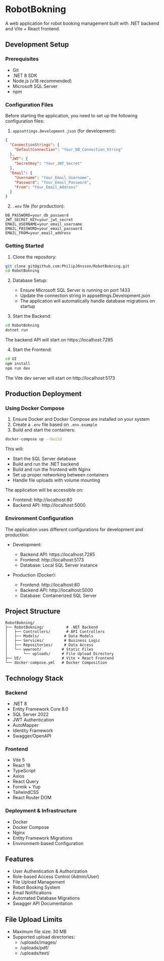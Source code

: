# RobotBokning

A web application for robot booking management built with .NET backend and Vite + React frontend.

## Development Setup

### Prerequisites
* Git
* .NET 8 SDK
* Node.js (v18 recommended)
* Microsoft SQL Server
* npm

### Configuration Files
Before starting the application, you need to set up the following configuration files:

1. `appsettings.Development.json` (for development):
```json
{
  "ConnectionStrings": {
    "DefaultConnection": "Your_DB_Connection_String"
  },
  "JWT": {
    "SecretKey": "Your_JWT_Secret"
  },
  "Email": {
    "Username": "Your_Email_Username",
    "Password": "Your_Email_Password",
    "From": "Your_Email_Address"
  }
}
```

2. `.env` file (for production):
```env
DB_PASSWORD=your_db_password
JWT_SECRET_KEY=your_jwt_secret
EMAIL_USERNAME=your_email_username
EMAIL_PASSWORD=your_email_password
EMAIL_FROM=your_email_address
```

### Getting Started

1. Clone the repository:
```bash
git clone git@github.com:PhilipJ0nsson/RobotBokning.git
cd RobotBokning
```

2. Database Setup:
   * Ensure Microsoft SQL Server is running on port 1433
   * Update the connection string in appsettings.Development.json
   * The application will automatically handle database migrations on startup

3. Start the Backend:
```bash
cd RobotBokning
dotnet run
```
The backend API will start on https://localhost:7285

4. Start the Frontend:
```bash
cd UI
npm install
npm run dev
```
The Vite dev server will start on http://localhost:5173

## Production Deployment

### Using Docker Compose

1. Ensure Docker and Docker Compose are installed on your system
2. Create a `.env` file based on `.env.example`
3. Build and start the containers:
```bash
docker-compose up --build
```

This will:
* Start the SQL Server database
* Build and run the .NET backend
* Build and run the frontend with Nginx
* Set up proper networking between containers
* Handle file uploads with volume mounting

The application will be accessible on:
* Frontend: http://localhost:80
* Backend API: http://localhost:5000

### Environment Configuration

The application uses different configurations for development and production:

* Development:
  * Backend API: https://localhost:7285
  * Frontend: http://localhost:5173
  * Database: Local SQL Server instance

* Production (Docker):
  * Frontend: http://localhost:80
  * Backend API: http://localhost:5000
  * Database: Containerized SQL Server

## Project Structure
```
RobotBokning/
├── RobotBokning/          # .NET Backend
│   ├── Controllers/       # API Controllers
│   ├── Models/           # Data Models
│   ├── Services/         # Business Logic
│   ├── Repositories/     # Data Access
│   └── wwwroot/         # Static Files
│       └── uploads/     # File Upload Directory
├── UI/                  # Vite + React Frontend
└── docker-compose.yml   # Docker Composition
```

## Technology Stack

### Backend
* .NET 8
* Entity Framework Core 8.0
* SQL Server 2022
* JWT Authentication
* AutoMapper
* Identity Framework
* Swagger/OpenAPI

### Frontend
* Vite 5
* React 18
* TypeScript
* Axios
* React Query
* Formik + Yup
* TailwindCSS
* React Router DOM

### Deployment & Infrastructure
* Docker
* Docker Compose
* Nginx
* Entity Framework Migrations
* Environment-based Configuration

## Features
* User Authentication & Authorization
* Role-based Access Control (Admin/User)
* File Upload Management
* Robot Booking System
* Email Notifications
* Automated Database Migrations
* Swagger API Documentation

## File Upload Limits
* Maximum file size: 30 MB
* Supported upload directories:
  * /uploads/images/
  * /uploads/pdf/
  * /uploads/text/
